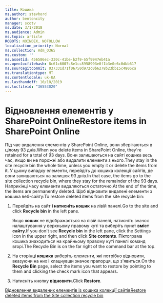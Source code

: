 ```yaml
---
title: Кошика
ms.author: stevhord
author: bentoncity
manager: scotv
ms.date: 3/1/2018
ms.audience: Admin
ms.topic: article
ROBOTS: NOINDEX, NOFOLLOW
localization_priority: Normal
ms.collection: Adm_O365
ms.custom: ''
ms.assetid: 456586ec-330c-41be-b2f9-65f9947eb41a
ms.openlocfilehash: 8c61c6007c8e1cc8958993e0f1b3e0e6c0dbb617
ms.sourcegitcommit: 037331d71f06750d972c0b6278b23bb15c4806ca
ms.translationtype: MT
ms.contentlocale: uk-UA
ms.lasthandoff: 10/18/2019
ms.locfileid: "36553020"
---
```

# <a name="restore-items-in-sharepoint-online"></a><span data-ttu-id="75e3e-102">Відновлення елементів у SharePoint Online</span><span class="sxs-lookup"><span data-stu-id="75e3e-102">Restore items in SharePoint Online</span></span>

<span data-ttu-id="75e3e-103">Під час видалення елементів у SharePoint Online, вони зберігаються в цілому 93 днів.</span><span class="sxs-lookup"><span data-stu-id="75e3e-103">When you delete items in SharePoint Online, they're retained for a total of 93 days.</span></span> <span data-ttu-id="75e3e-104">Вони залишаються на сайті кошика весь час, якщо ви не порожні або видалити елементи з нього.</span><span class="sxs-lookup"><span data-stu-id="75e3e-104">They stay in the site recycle bin the whole time, unless you empty it or delete the items from it.</span></span> <span data-ttu-id="75e3e-105">У цьому випадку елементи, перейдіть до кошика колекції сайтів, де вони залишаються на залишок 93 днів.</span><span class="sxs-lookup"><span data-stu-id="75e3e-105">In that case, the items go to the site collection recycle bin, where they stay for the remainder of the 93 days.</span></span> <span data-ttu-id="75e3e-106">Наприкінці часу елементи видаляються остаточно.</span><span class="sxs-lookup"><span data-stu-id="75e3e-106">At the end of the time, the items are permanently deleted.</span></span> <span data-ttu-id="75e3e-107">Щоб відновити видалені елементи з кошика веб-сайту:</span><span class="sxs-lookup"><span data-stu-id="75e3e-107">To restore deleted items from the site recycle bin:</span></span>
  
1. <span data-ttu-id="75e3e-108">Перейдіть на сайт **і натисніть кошик** на лівій панелі.</span><span class="sxs-lookup"><span data-stu-id="75e3e-108">Go to the site and click **Recycle bin** in the left pane.</span></span> 
    
    <span data-ttu-id="75e3e-109">Якщо **кошик** не відображається на лівій панелі, натисніть значок налаштування у верхньому правому куті та виберіть пункт **вміст сайту**.</span><span class="sxs-lookup"><span data-stu-id="75e3e-109">If you don't see **Recycle bin** in the left pane, click the Settings icon in the upper right, and then click **Site contents**.</span></span> <span data-ttu-id="75e3e-110">Піктограма кошика знаходиться на крайньому правому куті панелі команд вгорі.</span><span class="sxs-lookup"><span data-stu-id="75e3e-110">The Recycle Bin is on the far right of the command bar at the top.</span></span>
    
2. <span data-ttu-id="75e3e-111">На сторінці **кошика** виберіть елементи, які потрібно відновити, вказуючи на них і клацнувши значок прапорця, що з'явиться.</span><span class="sxs-lookup"><span data-stu-id="75e3e-111">On the **Recycle Bin** page, select the items you want to restore by pointing to them and clicking the check mark icon that appears.</span></span> 
    
3. <span data-ttu-id="75e3e-112">Натисніть кнопку **відновити**.</span><span class="sxs-lookup"><span data-stu-id="75e3e-112">Click **Restore**.</span></span>
    
[<span data-ttu-id="75e3e-113">Відновлення видалених елементів із кошика колекції сайтів</span><span class="sxs-lookup"><span data-stu-id="75e3e-113">Restore deleted items from the Site collection recycle bin</span></span>](https://go.microsoft.com/fwlink/?linkid=866439)
  

